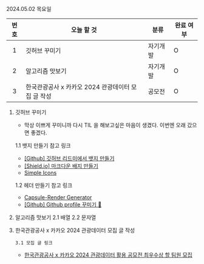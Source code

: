 2024.05.02 목요일

| 번호 | 오늘 할 것                                         | 분류     | 완료 여부 |
| :--: | -------------------------------------------------- | -------- | --------- |
|  1   | 깃허브 꾸미기                                      | 자기개발 | O         |
|  2   | 알고리즘 맛보기                                    | 자기개발 | O         |
|  3   | 한국관광공사 x 카카오 2024 관광데이터 모집 글 작성 | 공모전   | O         |

1. 깃허브 꾸미기

	- 막상 이쁘게 꾸미니까 다시 TIL 을 해보고싶은 마음이 생겼다. 이번엔 오래 갔으면 좋겠다.
	
	1.1 뱃지 만들기 참고 링크
	
	- [[Github] 깃허브 리드미에서 뱃지 만들기](https://velog.io/@cha-suyeon/github-%EA%B9%83%ED%97%88%EB%B8%8C-%EB%A6%AC%EB%93%9C%EB%AF%B8%EC%97%90%EC%84%9C-%EB%B1%83%EC%A7%80-%EB%A7%8C%EB%93%A4%EA%B8%B0)
	- [[Shield.io] 마크다운 배지 만들기](https://velog.io/@shlee327/shield.io-%EB%A7%88%ED%81%AC%EB%8B%A4%EC%9A%B4-%EB%B0%B0%EC%A7%80-%EB%A7%8C%EB%93%A4%EA%B8%B0)
	- [Simple Icons](https://simpleicons.org/?q=mysql)
	
	1.2 헤더 만들기 참고 링크
	
	- [Capsule-Render Generator](https://capsule-render.vercel.app/)
	- [[Github] Github profile 꾸미기 🌟](https://velog.io/@jmjgirl/Github-profile-%EA%BE%B8%EB%AF%B8%EA%B8%B0)

2. 알고리즘 맛보기
    2.1 배열
    2.2 문자열

3. 한국관광공사 x 카카오 2024 관광데이터 모집 글 작성

       3.1 모집 글 링크

     - [한국관광공사 x 카카오 2024 관광데이터 활용 공모전 최우수상 할 팀원 모집](https://www.inflearn.com/projects/1255566/%ED%95%9C%EA%B5%AD%EA%B4%80%EA%B4%91%EA%B3%B5%EC%82%AC-x-%EC%B9%B4%EC%B9%B4%EC%98%A4-2024-%EA%B4%80%EA%B4%91%EB%8D%B0%EC%9D%B4%ED%84%B0-%ED%99%9C%EC%9A%A9-%EA%B3%B5%EB%AA%A8%EC%A0%84-%EC%B5%9C%EC%9A%B0%EC%88%98%EC%83%81-%ED%95%A0-%ED%8C%80%EC%9B%90-%EB%AA%A8%EC%A7%91)

  